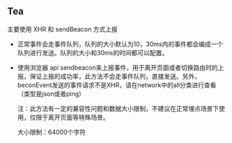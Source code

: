 ## Tea

主要使用 XHR 和 sendBeacon 方式上报

- 正常事件会走事件队列，队列的大小默认为10，30ms内的事件都会编成一个队列进行发送。队列的大小和30ms的时间都可以配置。

- 使用浏览器 api sendbeacon来上报事件，用于离开页面或者切换路由时的上报，保证上报的成功率，此方法不会走事件队列，直接发送。另外，beconEvent发送的事件请求不是XHR，请在network中的all分类进行查看（类型是json或者ping）

  注：此方法有一定的兼容性问题和数据大小限制，不建议在正常埋点场景下使用，仅限于离开页面等特殊场景。

  大小限制：64000个字符

